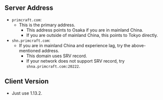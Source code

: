## Server Address
- `primcraft.com`:
    - This is the primary address. 
        - This address points to Osaka if you are in mainland China.
        - If you are outside of mainland China, this points to Tokyo directly.
- `shn.primcraft.com`:
    - If you are in mainland China and experience lag, try the above-mentioned address.
        - This domain uses SRV record.
        - If your network does not support SRV record, try `shna.primcraft.com:20222`.

## Client Version
- Just use 1.13.2.
